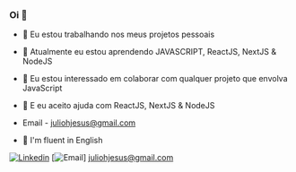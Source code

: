 
<p align="center">
  <img alt="" src="https://c.tenor.com/VR7e9ogArgYAAAAd/lofi-lofigirl.gif" />
</p>



### Oi 👋


- 🔭 Eu estou trabalhando nos meus projetos pessoais
- 🌱 Atualmente eu estou aprendendo JAVASCRIPT, ReactJS, NextJS & NodeJS
- 👯 Eu estou interessado em colaborar com qualquer projeto que envolva JavaScript
- 🤔 E eu aceito ajuda com ReactJS, NextJS & NodeJS
- Email - juliohjesus@gmail.com

- :closed_book: I'm fluent in	English 

[![Linkedin](https://img.shields.io/badge/-Linkedin-blue?style=for-the-badge&logo=Linkedin)](https://www.linkedin.com/in/julio-h)
[![Email](https://img.shields.io/badge/Gmail-D14836?style=for-the-badge&amp;logo=Gmail&amp;logoColor=white)] juliohjesus@gmail.com
